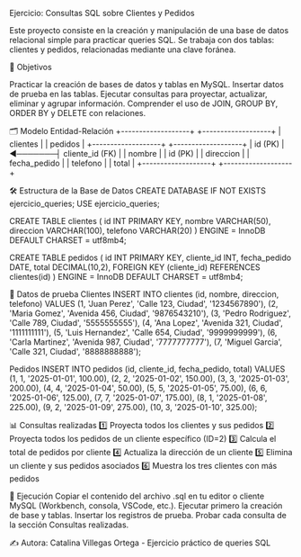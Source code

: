 Ejercicio: Consultas SQL sobre Clientes y Pedidos

Este proyecto consiste en la creación y manipulación de una base de datos relacional simple para practicar queries SQL.
Se trabaja con dos tablas: clientes y pedidos, relacionadas mediante una clave foránea.

📌 Objetivos

Practicar la creación de bases de datos y tablas en MySQL.
Insertar datos de prueba en las tablas.
Ejecutar consultas para proyectar, actualizar, eliminar y agrupar información.
Comprender el uso de JOIN, GROUP BY, ORDER BY y DELETE con relaciones.

🗂️ Modelo Entidad-Relación
+-------------------+         +-------------------+
|      clientes     |         |      pedidos      |
+-------------------+         +-------------------+
| id (PK)           |◄───────┤ cliente_id (FK)   |
| nombre            |         | id (PK)           |
| direccion         |         | fecha_pedido      |
| telefono          |         | total             |
+-------------------+         +-------------------+

🛠️ Estructura de la Base de Datos
CREATE DATABASE IF NOT EXISTS ejercicio_queries;
USE ejercicio_queries;

CREATE TABLE clientes (
    id INT PRIMARY KEY,
    nombre VARCHAR(50),
    direccion VARCHAR(100),
    telefono VARCHAR(20)
) ENGINE = InnoDB DEFAULT CHARSET = utf8mb4;

CREATE TABLE pedidos (
    id INT PRIMARY KEY,
    cliente_id INT,
    fecha_pedido DATE,
    total DECIMAL(10,2),
    FOREIGN KEY (cliente_id) REFERENCES clientes(id)
) ENGINE = InnoDB DEFAULT CHARSET = utf8mb4;

👥 Datos de prueba
Clientes
INSERT INTO clientes (id, nombre, direccion, telefono) VALUES
    (1, 'Juan Perez', 'Calle 123, Ciudad', '1234567890'),
    (2, 'Maria Gomez', 'Avenida 456, Ciudad', '9876543210'),
    (3, 'Pedro Rodriguez', 'Calle 789, Ciudad', '5555555555'),
    (4, 'Ana Lopez', 'Avenida 321, Ciudad', '1111111111'),
    (5, 'Luis Hernandez', 'Calle 654, Ciudad', '9999999999'),
    (6, 'Carla Martinez', 'Avenida 987, Ciudad', '7777777777'),
    (7, 'Miguel Garcia', 'Calle 321, Ciudad', '8888888888');

Pedidos
INSERT INTO pedidos (id, cliente_id, fecha_pedido, total) VALUES
    (1, 1, '2025-01-01', 100.00),
    (2, 2, '2025-01-02', 150.00),
    (3, 3, '2025-01-03', 200.00),
    (4, 4, '2025-01-04', 50.00),
    (5, 5, '2025-01-05', 75.00),
    (6, 6, '2025-01-06', 125.00),
    (7, 7, '2025-01-07', 175.00),
    (8, 1, '2025-01-08', 225.00),
    (9, 2, '2025-01-09', 275.00),
    (10, 3, '2025-01-10', 325.00);

📊 Consultas realizadas
1️⃣ Proyecta todos los clientes y sus pedidos
2️⃣ Proyecta todos los pedidos de un cliente específico (ID=2)
3️⃣ Calcula el total de pedidos por cliente
4️⃣ Actualiza la dirección de un cliente
5️⃣ Elimina un cliente y sus pedidos asociados
6️⃣ Muestra los tres clientes con más pedidos

🚀 Ejecución
Copiar el contenido del archivo .sql en tu editor o cliente MySQL (Workbench, consola, VSCode, etc.).
Ejecutar primero la creación de base y tablas.
Insertar los registros de prueba.
Probar cada consulta de la sección Consultas realizadas.

✍️ Autora: Catalina Villegas Ortega - Ejercicio práctico de queries SQL